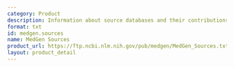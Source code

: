 ```yaml
---
category: Product
description: Information about source databases and their contributions to MedGen
format: txt
id: medgen.sources
name: MedGen Sources
product_url: https://ftp.ncbi.nlm.nih.gov/pub/medgen/MedGen_Sources.txt
layout: product_detail
---
```

